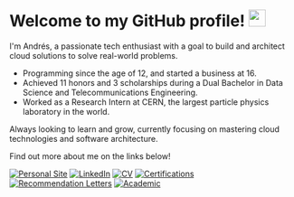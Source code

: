 # Welcome to my GitHub profile! <img src="https://raw.githubusercontent.com/MartinHeinz/MartinHeinz/master/wave.gif" width="30px" height="30px" />

I'm Andrés, a passionate tech enthusiast with a goal to build and architect cloud solutions to solve real-world problems.

- Programming since the age of 12, and started a business at 16.
- Achieved 11 honors and 3 scholarships during a Dual Bachelor in Data Science and Telecommunications Engineering.
- Worked as a Research Intern at CERN, the largest particle physics laboratory in the world.

Always looking to learn and grow, currently focusing on mastering cloud technologies and software architecture.

Find out more about me on the links below!

<p>
<a href="https://andresnav.com" target="_blank"><img alt="Personal Site" src="https://img.shields.io/badge/Personal%20Site-%23504945.svg?&style=for-the-badge"/></a>
<a href="https://www.linkedin.com/in/andresnav" target="_blank"><img alt="LinkedIn" src="https://img.shields.io/badge/linkedin-%23076678.svg?&style=for-the-badge&logo=linkedin&logoColor=white"/></a> 
<a href="https://github.com/andres-nav/andres-nav/blob/main/cv/en/CV.pdf" target="_blank"><img alt="CV" src="https://img.shields.io/badge/CV-%239d0006.svg?&style=for-the-badge"/></a>
<a href="https://github.com/andres-nav/andres-nav/blob/main/certs" target="_blank"><img alt="Certifications" src="https://img.shields.io/badge/Certifications-%2379740e.svg?&style=for-the-badge"/></a>
<a href="https://github.com/andres-nav/andres-nav/blob/main/recommendation_letters" target="_blank"><img alt="Recommendation Letters" src="https://img.shields.io/badge/Recommendation%20Letters-%23b57614.svg?&style=for-the-badge"/></a>
<a href="https://github.com/andres-nav/andres-nav/blob/main/academic" target="_blank"><img alt="Academic" src="https://img.shields.io/badge/Academic-%23d3869b.svg?&style=for-the-badge"/></a>
</p>
